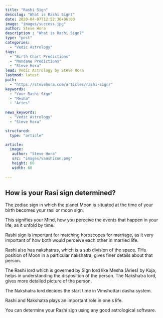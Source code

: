 ```yaml
---
title: "Rashi Sign"
descslug: "What is Rashi Sign?"
date: 2020-04-07T12:52:36+06:00
image: "images/success.jpg"
author: Steve Hora
description : "What is Rashi Sign?"
type: "post"
categories: 
  - "Vedic Astrology"
tags:
  - "Birth Chart Predictions"
  - "Mundane Predictions"
  - "Steve Hora"
lead: Vedic Astrology by Steve Hora
lastmod: latest 
path:
  - "https://stevehora.com/articles/rashi-sign/"
keywords:
  - "Your Rashi Sign"
  - "Mesha"
  - "Aries"
  
news_keywords:
  - "Vedic Astrology"
  - "Steve Hora"

structured:
  type: "article"

article:
  image:
   author: "Steve Hora"
   src: "images/vaashicon.png"
   height: 60
   width: 60
  
---
```


## How is your Rasi sign determined?

The zodiac sign in which the planet Moon is situated at the time of your birth becomes your rasi or moon sign.

This signifies your Mind, how you perceive the events that happen in your life, as it unfold by time.

Rashi sign is important for matching horoscopes for marriage, as it very important of how both would perceive each other
in married life.

Rashi also has nakshatras, which is a sub division of the space. THe position of Moon in a particular nakshatra, gives finer details
about that person.

The Rashi lord which is governed by Sign lord like Mesha (Aries) by Kuja, helps in understanding the disposition of the person.
The Nakshatra lord, gives more detailed picture of the person.

The Nakshatra lord decides the start time in Vimshottari dasha system.

Rashi and Nakshatra plays an important role in one s life.

You can determine your Rashi sign using any good astrological software.

